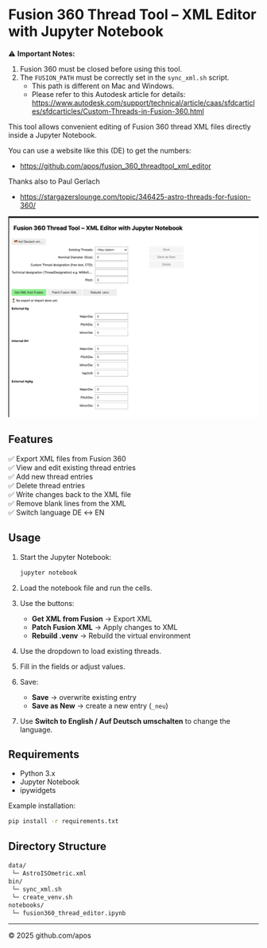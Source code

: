 # Fusion 360 Thread Tool – XML Editor with Jupyter Notebook

⚠️ **Important Notes:**  
1. Fusion 360 must be closed before using this tool.  
2. The `FUSION_PATH` must be correctly set in the `sync_xml.sh` script.  
   - This path is different on Mac and Windows.  
   - Please refer to this Autodesk article for details:  
     https://www.autodesk.com/support/technical/article/caas/sfdcarticles/sfdcarticles/Custom-Threads-in-Fusion-360.html

This tool allows convenient editing of Fusion 360 thread XML files directly inside a Jupyter Notebook.

   You can use a website like this (DE) to get the numbers:
   - https://github.com/apos/fusion_360_threadtool_xml_editor
 
  Thanks also to Paul Gerlach
   - https://stargazerslounge.com/topic/346425-astro-threads-for-fusion-360/

![alt text](data/image.png)

## Features

✅ Export XML files from Fusion 360  
✅ View and edit existing thread entries  
✅ Add new thread entries  
✅ Delete thread entries  
✅ Write changes back to the XML file  
✅ Remove blank lines from the XML  
✅ Switch language DE ↔ EN

## Usage

1. Start the Jupyter Notebook:
    ```bash
    jupyter notebook
    ```

2. Load the notebook file and run the cells.

3. Use the buttons:
    - **Get XML from Fusion** → Export XML
    - **Patch Fusion XML** → Apply changes to XML
    - **Rebuild .venv** → Rebuild the virtual environment

4. Use the dropdown to load existing threads.

5. Fill in the fields or adjust values.

6. Save:
    - **Save** → overwrite existing entry
    - **Save as New** → create a new entry (`_neu`)

7. Use **Switch to English / Auf Deutsch umschalten** to change the language.

## Requirements

- Python 3.x
- Jupyter Notebook
- ipywidgets

Example installation:

```bash
pip install -r requirements.txt
```

## Directory Structure

```
data/
 └─ AstroISOmetric.xml
bin/
 └─ sync_xml.sh
 └─ create_venv.sh
notebooks/
 └─ fusion360_thread_editor.ipynb
```

---

© 2025 github.com/apos